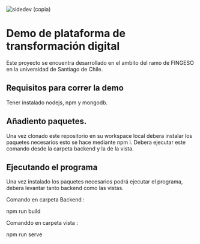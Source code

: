 ![sidedev (copia)](https://user-images.githubusercontent.com/64169579/110027109-555c6780-7d10-11eb-9037-313bb6f63c78.png)

# Demo de plataforma de transformación digital

Este proyecto se encuentra desarrollado en el ambito del ramo de FINGESO en la universidad de Santiago de Chile.

## Requisitos para correr la demo
Tener instalado nodejs, npm y mongodb.

## Añadiento paquetes.
Una vez clonado este repositorio en su workspace local debera instalar los paquetes necesarios esto se hace mediante npm i. Debera ejecutar este comando desde la carpeta backend y la de la vista.

## Ejecutando el programa
Una vez instalado los paquetes necesarios podrá ejecutar el programa, debera levantar tanto backend como las vistas.

Comando en carpeta Backend :

npm run build

Comanddo en carpeta vista : 

npm run serve
